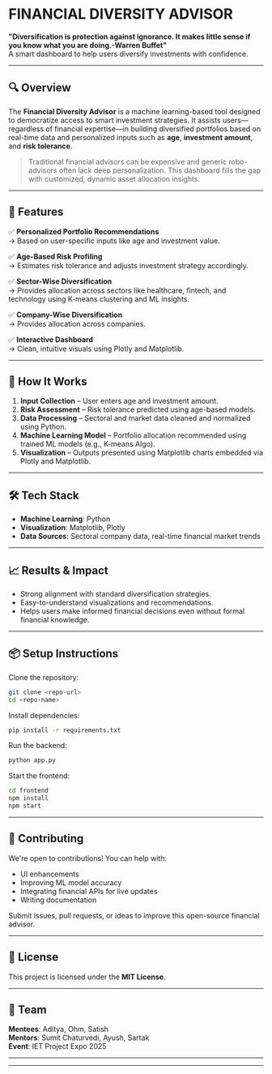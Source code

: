 
# **FINANCIAL DIVERSITY ADVISOR**

**"Diversification is protection against ignorance. 
It makes little sense if you know what you are doing.-Warren Buffet"**  
A smart dashboard to help users diversify investments with confidence.

---

## 🔍 **Overview**

The **Financial Diversity Advisor** is a machine learning-based tool designed to democratize access to smart investment strategies. It assists users—regardless of financial expertise—in building diversified portfolios based on real-time data and personalized inputs such as **age**, **investment amount**, and **risk tolerance**.

> Traditional financial advisors can be expensive and generic robo-advisors often lack deep personalization. This dashboard fills the gap with customized, dynamic asset allocation insights.

---

## 🚀 **Features**

✅ **Personalized Portfolio Recommendations**  
→ Based on user-specific inputs like age and investment value.

✅ **Age-Based Risk Profiling**  
→ Estimates risk tolerance and adjusts investment strategy accordingly.

✅ **Sector-Wise Diversification**  
→ Provides allocation across sectors like healthcare, fintech, and technology using K-means clustering and ML insights.

✅ **Company-Wise Diversification**  
→ Provides allocation across companies.

✅ **Interactive Dashboard**  
→ Clean, intuitive visuals using Plotly and Matplotlib.

---

## 🧠 **How It Works**

1. **Input Collection** – User enters age and investment amount.
2. **Risk Assessment** – Risk tolerance predicted using age-based models.
3. **Data Processing** – Sectoral and market data cleaned and normalized using Python.
4. **Machine Learning Model** – Portfolio allocation recommended using trained ML models (e.g., K-means Algo).
5. **Visualization** – Outputs presented using Matplotlib charts embedded via Plotly and Matplotlib.

---

## 🛠 **Tech Stack** 
- **Machine Learning**: Python  
- **Visualization**: Matplotlib, Plotly 
- **Data Sources**: Sectoral company data, real-time financial market trends

---

## 📈 **Results & Impact**

- Strong alignment with standard diversification strategies.
- Easy-to-understand visualizations and recommendations.
- Helps users make informed financial decisions even without formal financial knowledge.

---

## 📦 **Setup Instructions**

Clone the repository:
```bash
git clone <repo-url>
cd <repo-name>
```

Install dependencies:
```bash
pip install -r requirements.txt
```

Run the backend:
```bash
python app.py
```

Start the frontend:
```bash
cd frontend
npm install
npm start
```

---

## 🙌 **Contributing**

We're open to contributions! You can help with:
- UI enhancements
- Improving ML model accuracy
- Integrating financial APIs for live updates
- Writing documentation

Submit issues, pull requests, or ideas to improve this open-source financial advisor.

---

## 🧾 **License**

This project is licensed under the **MIT License**.

---

## 👥 **Team**

**Mentees**: Aditya, Ohm, Satish  
**Mentors**: Sumit Chaturvedi, Ayush, Sartak  
**Event**: IET Project Expo 2025  

---
---
